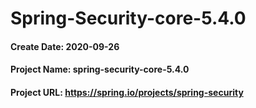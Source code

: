 # Spring-Security-core-5.4.0
#### Create Date: 2020-09-26
#### Project Name: spring-security-core-5.4.0
#### Project URL: https://spring.io/projects/spring-security
